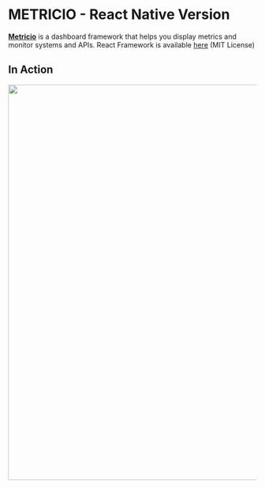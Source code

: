 # METRICIO - React Native Version

**[Metricio](https://metricio.co/)** is a dashboard framework that helps you display metrics and monitor systems and APIs. React Framework is available [here](https://github.com/metricio/metricio) (MIT License) 

## In Action

<p align="center">
<img src="https://github.com/phyunsj/react-native-metricio/blob/master/assets/metricio-react-native-1280.gif" width="800px"/>
</p>
